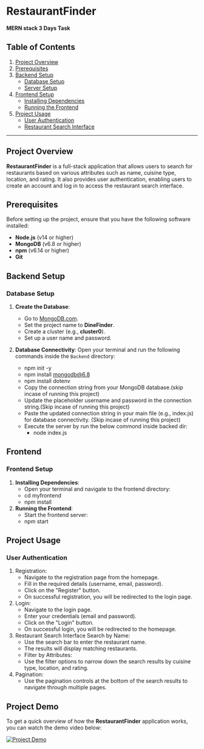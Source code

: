 # RestaurantFinder

**MERN stack 3 Days Task**

## Table of Contents

1. [Project Overview](#project-overview)
2. [Prerequisites](#prerequisites)
3. [Backend Setup](#backend-setup)
   - [Database Setup](#database-setup)
   - [Server Setup](#server-setup)
4. [Frontend Setup](#frontend-setup)
   - [Installing Dependencies](#installing-dependencies)
   - [Running the Frontend](#running-the-frontend)
5. [Project Usage](#project-usage)
   - [User Authentication](#user-authentication)
   - [Restaurant Search Interface](#restaurant-search-interface)

---

## Project Overview

**RestaurantFinder** is a full-stack application that allows users to search for restaurants based on various attributes such as name, cuisine type, location, and rating. It also provides user authentication, enabling users to create an account and log in to access the restaurant search interface.

## Prerequisites

Before setting up the project, ensure that you have the following software installed:

- **Node.js** (v14 or higher)
- **MongoDB** (v6.8 or higher)
- **npm** (v6.14 or higher)
- **Git**

## Backend Setup

### Database Setup

1. **Create the Database**:

   - Go to [MongoDB.com](https://www.mongodb.com/).
   - Set the project name to **DineFinder**.
   - Create a cluster (e.g., **cluster0**).
   - Set up a user name and password.

2. **Database Connectivity**:
   Open your terminal and run the following commands inside the `Backend` directory:
   - npm init -y
   - npm install mongodb@6.8
   - npm install dotenv
   - Copy the connection string from your MongoDB database.(skip incase of running this project)
   - Update the placeholder username and password in the connection string.(Skip incase of running this project)
   - Paste the updated connection string in your main file (e.g., index.js) for database connectivity. (Skip incase of running this project)
   - Execute the server by run the below commond inside backed dir:
     - node index.js

## Frontend

### Frontend Setup

1. **Installing Dependencies**:
   - Open your terminal and navigate to the frontend directory:
   - cd myfrontend
   - npm install
2. **Running the Frontend**:
   - Start the frontend server:
   - npm start

## Project Usage

### User Authentication

1. Registration:
   - Navigate to the registration page from the homepage.
   - Fill in the required details (username, email, password).
   - Click on the "Register" button.
   - On successful registration, you will be redirected to the login page.
2. Login:
   - Navigate to the login page.
   - Enter your credentials (email and password).
   - Click on the "Login" button.
   - On successful login, you will be redirected to the homepage.
3. Restaurant Search Interface Search by Name:
   - Use the search bar to enter the restaurant name.
   - The results will display matching restaurants.
   - Filter by Attributes:
   - Use the filter options to narrow down the search results by cuisine type, location, and rating.
4. Pagination:
   - Use the pagination controls at the bottom of the search results to navigate through multiple pages.

## Project Demo

To get a quick overview of how the **RestaurantFinder** application works, you can watch the demo video below:

[![Project Demo](https://img.youtube.com/vi/dQw4w9WgXcQ/0.jpg)](https://drive.google.com/file/d/13zqILYVc9C7jvrstotqILgG4AIAqe1BM/view?usp=sharing)
